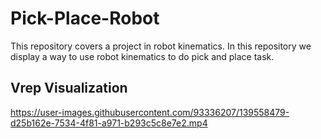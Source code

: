 # Pick-Place-Robot
This repository covers a project in robot kinematics. In this repository we display a way to use robot kinematics to do pick and place task.

## Vrep Visualization
https://user-images.githubusercontent.com/93336207/139558479-d25b162e-7534-4f81-a971-b293c5c8e7e2.mp4

